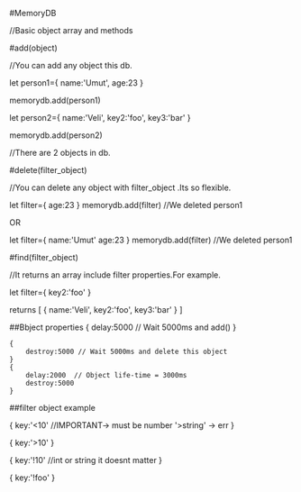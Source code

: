 #MemoryDB

//Basic object array and methods

#add(object)

//You can add any object this db.

let person1={
    name:'Umut',
    age:23
}

memorydb.add(person1)

let person2={
    name:'Veli',
    key2:'foo',
    key3:'bar'
}

memorydb.add(person2)

//There are 2 objects in db.

#delete(filter_object)

//You can delete any object with filter_object .Its so flexible.

let filter={
    age:23
}
memorydb.add(filter) //We deleted person1


OR

let filter={
    name:'Umut'
    age:23
}
memorydb.add(filter) //We deleted person1


#find(filter_object)

//It returns an array include filter properties.For example.

let filter={
    key2:'foo'
}

returns
[
    {
        name:'Veli',
        key2:'foo',
        key3:'bar'
    }
]

##Bbject properties
    {
        delay:5000 // Wait 5000ms and add()
    }

    {
        destroy:5000 // Wait 5000ms and delete this object
    }
    {
        delay:2000  // Object life-time = 3000ms
        destroy:5000
    }


##filter object example

{
    key:'<10' //IMPORTANT-> must be number  '>string' -> err
}

{
    key:'>10' 
}

{
    key:'!10' //int or string it doesnt matter
}

{
    key:'!foo' 
}



